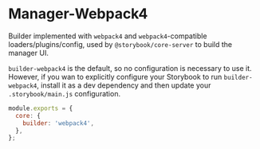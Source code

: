 # Manager-Webpack4

Builder implemented with `webpack4` and `webpack4`-compatible loaders/plugins/config, used by `@storybook/core-server` to build the manager UI.

`builder-webpack4` is the default, so no configuration is necessary to use it. However, if you wan to explicitly configure your Storybook to run `builder-webpack4`, install it as a dev dependency and then update your `.storybook/main.js` configuration.

```js
module.exports = {
  core: {
    builder: 'webpack4',
  },
};
```
